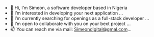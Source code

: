 - 👋 Hi, I’m Simeon, a software developer based in Nigeria
- 👀 I’m interested in developing your next application ...
- 🌱 I’m currently searching for openings as a full-stack developer ...
- 💞️ I’m open to collaborate with you on your bext project ...
- 📫 You can reach me via mail: Simeondigital@gmal.com...

<!---
Simeon1809/Simeon1809 is a ✨ special ✨ repository because its `README.md` (this file) appears on your GitHub profile.
You can click the Preview link to take a look at your changes.
--->
